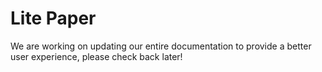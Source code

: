 # Lite Paper 

We are working on updating our entire documentation to provide a better user experience, please check back later!